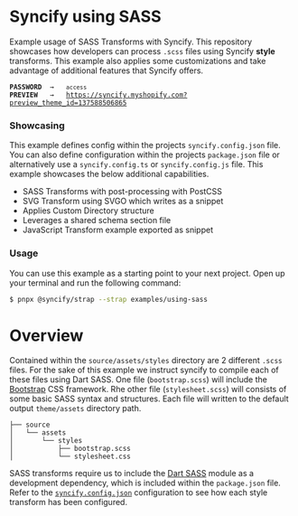 # Syncify using SASS

Example usage of SASS Transforms with Syncify. This repository showcases how developers can process `.scss` files using Syncify **style** transforms. This example also applies some customizations and take advantage of additional features that Syncify offers.

<pre><code><strong>PASSWORD</strong>  →   <code>access</code>
<strong>PREVIEW</strong>   →   <a href="https://syncify.myshopify.com?preview_theme_id=137588506865">https://syncify.myshopify.com?preview_theme_id=137588506865</a>
</code></pre>

### Showcasing

This example defines config within the projects `syncify.config.json` file. You can also define configuration within the projects `package.json` file or alternatively use a `syncify.config.ts` or `syncify.config.js` file. This example showcases the below additional capabilities.

- SASS Transforms with post-processing with PostCSS
- SVG Transform using SVGO which writes as a snippet
- Applies Custom Directory structure
- Leverages a shared schema section file
- JavaScript Transform example exported as snippet

### Usage

You can use this example as a starting point to your next project. Open up your terminal and run the following command:

```bash
$ pnpx @syncify/strap --strap examples/using-sass
```

# Overview

Contained within the `source/assets/styles` directory are 2 different `.scss` files. For the sake of this example we instruct syncify to compile each of these files using Dart SASS. One file (`bootstrap.scss`) will include the [Bootstrap](https://getbootstrap.com/) CSS framework. Rhe other file (`stylesheet.scss`) will consists of some basic SASS syntax and structures. Each file will written to the default output `theme/assets` directory path.

```
├── source
│   └── assets
│       └── styles
│           ├── bootstrap.scss
│           └── stylesheet.css

```

SASS transforms require us to include the [Dart SASS](https://sass-lang.com/dart-sass) module as a development dependency, which is included within the `package.json` file. Refer to the [`syncify.config.json`](/syncify.config.json) configuration to see how each style transform has been configured.
